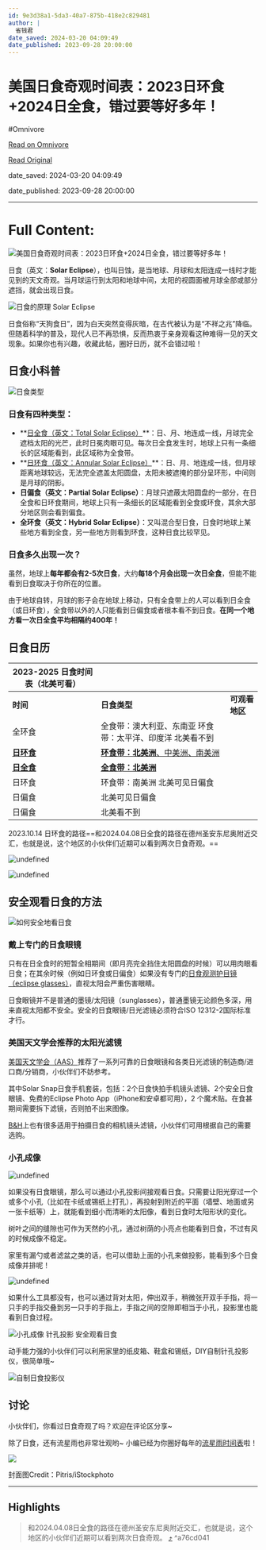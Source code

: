 ```yaml
---
id: 9e3d38a1-5da3-40a7-875b-418e2c829481
author: |
  省钱君
date_saved: 2024-03-20 04:09:49
date_published: 2023-09-28 20:00:00
---
```


# 美国日食奇观时间表：2023日环食+2024日全食，错过要等好多年！
#Omnivore

[Read on Omnivore](https://omnivore.app/me/2023-2024-18e5ae8c9c6)

[Read Original](https://www.dealmoon.com/guide/981419)

date_saved: 2024-03-20 04:09:49

date_published: 2023-09-28 20:00:00

--- 

# Full Content: 

![美国日食奇观时间表：2023日环食+2024日全食，错过要等好多年！](https://proxy-prod.omnivore-image-cache.app/0x0,sX7fSG_SAdFbe0ahK1hSyqqfPAn3ML5JuE4_hkeoTAzs/https://imgcache.dealmoon.com/thumbimg.dealmoon.com/dealmoon/907/8eb/807/d333565b2ef8d8d32a207cd.jpg_1280_1280_3_41ec.jpg) 

日食（英文：**Solar Eclipse**），也叫日蚀，是当地球、月球和太阳连成一线时才能见到的天文奇观。当月球运行到太阳和地球中间，太阳的视圆面被月球全部或部分遮挡，就会出现日食。

![日食的原理 Solar Eclipse](https://proxy-prod.omnivore-image-cache.app/0x0,sObU15sclLb0qj1QNUAvbqJDh4qPPUqi9MMTtsBg3PbQ/https://thumbimg.dealmoon.com/dealmoon/977/eaf/9c4/1750d6f62a9579207184e07.gif)

日食俗称“天狗食日”，因为白天突然变得灰暗，在古代被认为是“不祥之兆”降临。但随着科学的普及，现代人已不再恐惧，反而热衷于亲身观看这种难得一见的天文现象。如果你也有兴趣，收藏此帖，圈好日历，就不会错过啦！

## 日食小科普

![日食类型](https://proxy-prod.omnivore-image-cache.app/0x0,sb7l_t5WmAtjWyXy4SzL5j5eElex2vw8cInXRtjkWVNs/https://imgcache.dealmoon.com/thumbimg.dealmoon.com/dealmoon/463/056/5b7/73355bd12f0e330d1fd4eeb.jpg_1080_0_3_6c54.jpg)

### 日食有四种类型：

* **[日全食（英文：Total Solar Eclipse）](https://www.dealmoon.com/guide/981343 "https://www.dealmoon.com/guide/981343")**：日、月、地连成一线，月球完全遮档太阳的光芒，此时日冕肉眼可见。每次日全食发生时，地球上只有一条细长的区域能看到，此区域称为全食带。
* **[日环食（英文：Annular Solar Eclipse）](https://www.dealmoon.com/guide/981544 "https://www.dealmoon.com/guide/981544")**：日、月、地连成一线，但月球距离地球较远，无法完全遮盖太阳圆盘，太阳未被遮掩的部分呈环形，中间则是月球的阴影。
* **日偏食（英文：Partial Solar Eclipse）**：月球只遮蔽太阳圆盘的一部分，在日全食和日环食期间，地球上只有一条细长的区域能看到全食或环食，其余大部分地区则会看到偏食。
* **全环食（英文：Hybrid Solar Eclipse）**：又叫混合型日食，日食时地球上某些地方看到全食，另一些地方则看到环食，这种日食比较罕见。

### 日食多久出现一次？

虽然，地球上**每年都会有2-5次日食**，大约**每18个月会出现一次日全食**，但能不能看到日食取决于你所在的位置。

由于地球自转，月球的影子会在地球上移动，只有全食带上的人可以看到日全食（或日环食），全食带以外的人只能看到日偏食或者根本看不到日食。**在同一个地方看一次日全食平均相隔约400年！**

## 日食日历

| **2023-2025 日食时间表（北美可看）**                                                                |                                                                                                      |           |
| ---------------------------------------------------------------------------------------- | ---------------------------------------------------------------------------------------------------- | --------- |
| **时间**                                                                                   | **日食类型**                                                                                             | **可观看地区** |
| 全环食                                                                                      | 全食带：澳大利亚、东南亚 环食带：太平洋、印度洋 北美看不到                                                                       |           |
| [**日环食**](https://www.dealmoon.com/guide/981544 "https://www.dealmoon.com/guide/981544") | [**环食带：北美洲**、中美洲、南美洲](https://www.dealmoon.com/guide/981544 "https://www.dealmoon.com/guide/981544") |           |
| [**日全食**](https://www.dealmoon.com/guide/981343 "https://www.dealmoon.com/guide/981343") | [**全食带：北美洲**](https://www.dealmoon.com/guide/981343 "https://www.dealmoon.com/guide/981343")         |           |
| 日环食                                                                                      | 环食带：南美洲 北美可见日偏食                                                                                      |           |
| 日偏食                                                                                      | 北美可见日偏食                                                                                              |           |
| 日偏食                                                                                      | 北美看不到                                                                                                |           |

2023.10.14 日环食的路径==和2024.04.08日全食的路径在德州圣安东尼奥附近交汇，也就是说，这个地区的小伙伴们近期可以看到两次日食奇观。==

![undefined](https://proxy-prod.omnivore-image-cache.app/0x0,sGQGXYJsInXaCqJ5sw7BnpJe8GsjOiUuJbVmFwMyvkWY/https://imgcache.dealmoon.com/thumbimg.dealmoon.com/dealmoon/145/e5c/204/ba142e57da2ab7578558b54.jpg_1080_0_3_ad27.jpg)

![undefined](https://proxy-prod.omnivore-image-cache.app/0x0,sSBiTleb4kqX9fwBhQXUMN7KwFlu8DxcXI6jxahasfZc/https://imgcache.dealmoon.com/thumbimg.dealmoon.com/dealmoon/ece/9f3/d1e/4ebd1045bd4995dac564512.jpg_1080_0_3_0a60.jpg)

## 安全观看日食的方法

![如何安全地看日食](https://proxy-prod.omnivore-image-cache.app/0x0,s_j6F_INRTZLiQEUysgjQ5kSnoNgxSDz0O6IAHlX7p94/https://imgcache.dealmoon.com/thumbimg.dealmoon.com/dealmoon/20c/9e2/d91/e1604bbed85b4f4ea4567d3.jpg_1080_0_3_3dce.jpg)

### 戴上专门的日食眼镜

只有在日全食时的短暂全相期间（即月亮完全挡住太阳圆盘的时候）可以用肉眼看日食；在其余时候（例如日环食或日偏食）如果没有专门的[日食观测护目镜（eclipse glasses）](https://www.dealmoon.com/exec/j?type=shopping-guide&d=981419&url=https%3A%2F%2Fwww.bhphotovideo.com%2Fc%2Fproduct%2F1750787-REG%2Famerican%5Fpaper%5Foptics%5Feclipbp%5Fsolar%5Feclipse%5Fglasses.html%3FBI%3D19175%26KBID%3D10953 "https://www.dealmoon.com/exec/j?type=shopping-guide&d=981419&url=https%3A%2F%2Fwww.bhphotovideo.com%2Fc%2Fproduct%2F1750787-REG%2Famerican_paper_optics_eclipbp_solar_eclipse_glasses.html%3FBI%3D19175%26KBID%3D10953")，直视太阳会严重伤害眼睛。

日食眼镜并不是普通的墨镜/太阳镜（sunglasses），普通墨镜无论颜色多深，用来直视太阳都不安全。安全的日食眼镜/日光滤镜必须符合ISO 12312-2国际标准才行。

### 美国天文学会推荐的太阳光滤镜

[美国天文学会（AAS）](https://www.dealmoon.com/exec/j?type=shopping-guide&d=981419&url=https%3A%2F%2Feclipse.aas.org%2Fresources%2Fsolar-filters "https://www.dealmoon.com/exec/j?type=shopping-guide&d=981419&url=https%3A%2F%2Feclipse.aas.org%2Fresources%2Fsolar-filters")推荐了一系列可靠的日食眼镜和各类日光滤镜的制造商/进口商/分销商，小伙伴们不妨参考。

其中Solar Snap日食手机套装，包括：2个日食快拍手机镜头滤镜、2个安全日食眼镜、免费的Eclipse Photo App（iPhone和安卓都可用），2 个魔术贴。在食甚期间需要拆下滤镜，否则拍不出来图像。

[B&H](https://www.dealmoon.com/exec/j?type=shopping-guide&d=981419&url=https%3A%2F%2Fwww.bhphotovideo.com%2Fc%2Fsearch%3FBI%3D19175%26InitialSearch%3Dyes%26KBID%3D10953%26N%3D0%26Ntt%3Dsolar%2Bfilter%26sts%3Dps "https://www.dealmoon.com/exec/j?type=shopping-guide&d=981419&url=https%3A%2F%2Fwww.bhphotovideo.com%2Fc%2Fsearch%3FBI%3D19175%26InitialSearch%3Dyes%26KBID%3D10953%26N%3D0%26Ntt%3Dsolar%2Bfilter%26sts%3Dps")上也有很多适用于拍摄日食的相机镜头滤镜，小伙伴们可用根据自己的需要选购。

### 小孔成像

![undefined](https://proxy-prod.omnivore-image-cache.app/0x0,sDOhOeojs-aeKKOchE_kXuQ_Hk5u7L_G1sCBUosQOkWM/https://imgcache.dealmoon.com/thumbimg.dealmoon.com/dealmoon/435/fbc/b3f/20647a63411641e1b0c5d56.jpg_1080_0_3_0eae.jpg)

如果没有日食眼镜，那么可以通过小孔投影间接观看日食。只需要让阳光穿过一个或多个小孔（比如在卡纸或锡纸上打孔），再投射到附近的平面（墙壁、地面或另一张卡纸等）上，就能看到细小而清晰的太阳像，看到日食时太阳形状的变化。

树叶之间的缝隙也可作为天然的小孔，通过树荫的小亮点也能看到日食，不过有风的时候成像不稳定。

家里有漏勺或者滤盆之类的话，也可以借助上面的小孔来做投影，能看到多个日食成像并排呢！

![undefined](https://proxy-prod.omnivore-image-cache.app/0x0,s2DCErSEQrrgB64AFCX4FaVNJAW1FhlYs-D3qxBLF80o/https://imgcache.dealmoon.com/thumbimg.dealmoon.com/dealmoon/e8d/0a0/a23/78a0d6ca3de4aa7acb83f2a.jpg_1080_0_3_0e60.jpg)

如果什么工具都没有，也可以通过背对太阳，伸出双手，稍微张开双手手指，将一只手的手指交叠到另一只手的手指上，手指之间的空隙即相当于小孔，投影里也能看到日食过程。

![小孔成像 针孔投影 安全观看日食](https://proxy-prod.omnivore-image-cache.app/0x0,sUVYhlD_Avr_XC8U2vK14sbEN00v5UQj0luBrCtbuxsU/https://thumbimg.dealmoon.com/dealmoon/792/ac2/b3f/26595d84e1eb49d068573fa.gif)

动手能力强的小伙伴们可以利用家里的纸皮箱、鞋盒和锡纸，DIY自制针孔投影仪，很简单哦\~

![自制日食投影仪](https://proxy-prod.omnivore-image-cache.app/0x0,svH6FN56iX6c7SL30BgeJ6-GUXhq6Xt4npuF62LABjLQ/https://imgcache.dealmoon.com/thumbimg.dealmoon.com/dealmoon/2c5/519/60c/159a4a5c74755fd422b637d.jpg_1080_0_3_54d1.jpg)

## 讨论

小伙伴们，你看过日食奇观了吗？欢迎在评论区分享\~

除了日食，还有流星雨也非常壮观哟\~ 小编已经为你圈好每年的[流星雨时间表](https://www.dealmoon.com/guide/981089 "https://www.dealmoon.com/guide/981089")啦！

[ ![](https://proxy-prod.omnivore-image-cache.app/0x0,s3yySBSB-CuIWaz0NRYln3BneN1fcfjfA0Re_tUGnGKM/https://imgcache.dealmoon.com/thumbimg.dealmoon.com/dealmoon/ba1/382/60b/726c57b2fd578a86b738e65.jpg_480_0_3_f03b.jpg) ](https://www.dealmoon.com/guide/981544)

封面图Credit：Pitris/iStockphoto

---

## Highlights

> 和2024.04.08日全食的路径在德州圣安东尼奥附近交汇，也就是说，这个地区的小伙伴们近期可以看到两次日食奇观。 [⤴️](https://omnivore.app/me/2023-2024-18e5ae8c9c6#a76cd041-7b80-46b7-a471-e0ef431e6568)  ^a76cd041

